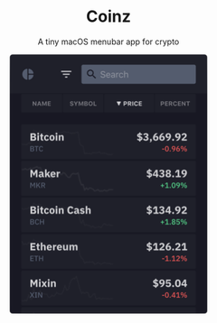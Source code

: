 <div align="center">
  <h1>Coinz</h1>
  <p>A tiny macOS menubar app for crypto</p>
  <img style="width: 350px;" src="web/assets/images/coinz-preview.png" alt="Coinz preview">
</div>

